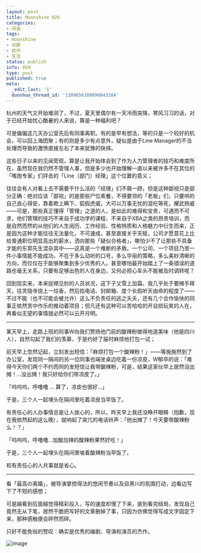 ```yaml
---
layout: post
title: Moonshine 026
categories:
- 闲话
tags:
- moonshine
- 日剧
- 杭州
- 生活
status: publish
info: 杭州
type: post
published: true
meta:
  _edit_last: '1'
  duoshuo_thread_id: '1189656188090843184'
---
```

杭州的天气又开始难测了，不过，夏天里偶尔有一天冷雨突降，寒风习习的话，对于已经开始忧心酷暑的人来说，算是一种福利吧？

可是偏偏这几天办公室先后有同事离职。有的是早有想法，等的只是一个较好的机会，可以回上海团聚；有的则是多少有点意外，疑似是由于Line Manager的不当处理而导致的激愤直接左右了本来犹豫的抉择。

这些日子以来的见闻旁观，算是让我开始体会到了作为人力管理者的技巧和难度所在，虽然现在我仍然不管理人事，但是多少也开始理解一直以来被许多不在其位的「嘴炮专家」们抨击的「Line（部门）经理」这个位置的意义；

往往会有人对看上去不需要干什么活的「经理」们不屑一顾，但是这种鄙视只是部分正确：绝对应该「鄙视」的是那些尸位素餐，不得要领的「老板」们，只要哄的自己良心得安，靠着欺上瞒下、狐假虎威，大可以万事无忧的混吃等死，耀武扬威——可是，那些真正懂得「管理」之道的人，是如此的难得和宝贵，可遇而不可求，他们管理的技巧不来自于成功学的课程、不来自于XBA之类的昂贵培训，而是自然而然的从他们的人生阅历、工作经验、性格特质和人格魅力中衍生而来，正是因为这种才能往往无法量化，不可速成，甚至直接关乎天赋，公司才愿意花上比给普通职位明显高出的薪水，洒向那些「疑似合格者」，哪怕少不了让那些不具备才能的东郭先生混杂其中——这真是一个难断的矛盾。一个公司、一个项目乃至一件小事情能不能成功，不在于多么动听的口号，多么华丽的策略，多么美妙清晰的方向，而仅仅在于能够聚集到多少优秀的人。甚至哪怕最开始踏上了一条错误的道路也毫无关系，只要有足够出色的人在身边，又何必担心车头不能被及时调转呢？

回到现实来，本来捉襟见肘的人员状况，这下子又雪上加霜，我几乎处于要摊手拜天，往灵隐寺烧上一炷香，然后掐电话、封邮箱、度个长假听天由命的程度了——不过不能（也不可能会被允许）这么不负责任的逃之夭夭，还有几个合作愉快的同事正依然苦中作乐的推动着项目；但凡还有这种可以苦哈哈的开自损玩笑的人在，再看似无望的事情就必然可以云开月明。

----

某天早上，走路上班的同事W向我们赞扬他门前的酸辣粉做得地道美味（他是四川人），自然勾起了我们的羡慕，于是约好了届时麻烦他打包一试；

前天早上忽然记起，立刻发出短信：「麻烦打包一个酸辣粉！」——等施施然到了办公室，发现同一隔间的另一位同事也端坐桌边吃着一份凉皮，W郁卒的说：「难得今天你们两个不约而同的发短信让我带酸辣粉，可是，结果这家伙早上居然没出摊！...没出摊！我只好给你们带凉皮了。」

「呜呜呜，呼噜噜 ... 算了，凉皮也很好...」

于是，三个人一起埋头在隔间里吃着凉皮当早饭了。

有责任心的人办事情总是让人放心的，所以，昨天早上我还没睁开眼睛（抱歉，现在我依然起的这么晚），就响起了突兀的电话铃声：「他出摊了！今天要带酸辣粉么！？」

「呜呜呜，呼噜噜...加酸加辣的酸辣粉果然好吃！」

于是，三个人一起埋头在隔间里唆着酸辣粉当早饭了。

和有责任心的人共事就是省心。

----

看「最高の离婚」，被导演掌控得法的悠闲节奏以及目黑川的氛围打动，边看边写下了不短的感想；

可是越看到后面越觉得精彩投入，写的速度却慢了下来，直到看完结局，发现自己竟然无从下笔，居然干脆把写好的文章删掉了事，只因为仿佛觉得写成文字固定下来，那种感触便会砰然而碎。

只好不能免俗的赞叹：确实是优秀的编剧、导演和演员的杰作。

![image](http://www.pkusky.com/upfile/images/yin1.jpg)

